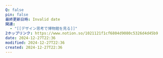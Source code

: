 ```yaml
---
Q: false
pin: false
最終更新日時: Invalid date
関連:
  - "[[デザイン思考で博物館を見る]]"
2ホップリンク: https://www.notion.so/1021121f1cf6804d9080c5326d4d45b9
date: 2024-12-27T22:36
modified: 2024-12-27T22:36
created: 2024-12-27T22:36
---
```

